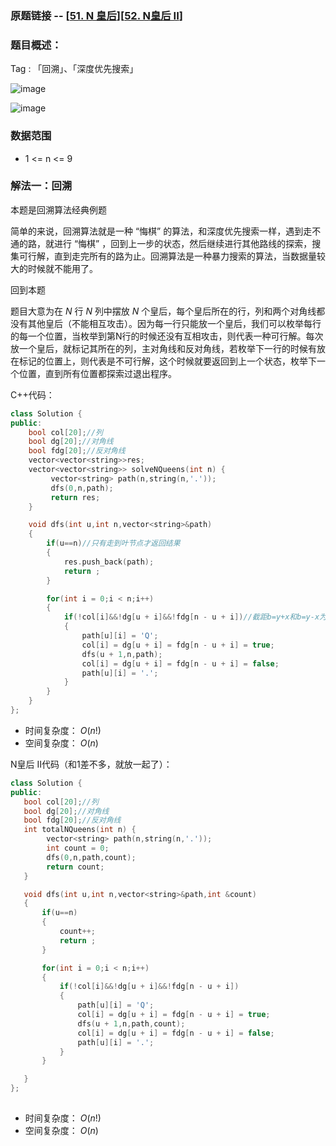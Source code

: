 ### 原题链接 -- [[51. N 皇后](https://leetcode.cn/problems/n-queens/)][[52. N皇后 II](https://leetcode.cn/problems/n-queens-ii/)]

### 题目概述：
Tag : 「回溯」、「深度优先搜索」

![image](https://user-images.githubusercontent.com/99656524/197546206-f64a0d76-12f2-4249-990a-57d692aba396.png)

![image](https://user-images.githubusercontent.com/99656524/197546266-d011bb61-c4c7-4e38-bec6-ac340d30b9c2.png)

### 数据范围
* 1 <= n <= 9

### 解法一：回溯
本题是回溯算法经典例题

简单的来说，回溯算法就是一种 “悔棋” 的算法，和深度优先搜索一样，遇到走不通的路，就进行 “悔棋” ，回到上一步的状态，然后继续进行其他路线的探索，搜集可行解，直到走完所有的路为止。回溯算法是一种暴力搜索的算法，当数据量较大的时候就不能用了。

回到本题

题目大意为在 $N$ 行 $N$ 列中摆放 $N$ 个皇后，每个皇后所在的行，列和两个对角线都没有其他皇后（不能相互攻击）。因为每一行只能放一个皇后，我们可以枚举每行的每一个位置，当枚举到第N行的时候还没有互相攻击，则代表一种可行解。每次放一个皇后，就标记其所在的列，主对角线和反对角线，若枚举下一行的时候有放在标记的位置上，则代表是不可行解，这个时候就要返回到上一个状态，枚举下一个位置，直到所有位置都探索过退出程序。

C++代码：
```cpp
class Solution {
public: 
    bool col[20];//列
    bool dg[20];//对角线
    bool fdg[20];//反对角线
    vector<vector<string>>res;
    vector<vector<string>> solveNQueens(int n) {
         vector<string> path(n,string(n,'.'));
         dfs(0,n,path);
         return res;
    }

    void dfs(int u,int n,vector<string>&path)
    {
        if(u==n)//只有走到叶节点才返回结果
        {
            res.push_back(path);
            return ;
        }

        for(int i = 0;i < n;i++)
        {
            if(!col[i]&&!dg[u + i]&&!fdg[n - u + i])//截距b=y+x和b=y-x为了防止出现负数加上一个偏移量
            {
                path[u][i] = 'Q';
                col[i] = dg[u + i] = fdg[n - u + i] = true;
                dfs(u + 1,n,path);
                col[i] = dg[u + i] = fdg[n - u + i] = false;
                path[u][i] = '.';
            }
        }
    }
};
```
* 时间复杂度： $O(n!)$ 
* 空间复杂度： $O(n)$ 

 N皇后 II代码（和1差不多，就放一起了）：
 ```cpp
 class Solution {
public:
    bool col[20];//列
    bool dg[20];//对角线
    bool fdg[20];//反对角线
    int totalNQueens(int n) {
         vector<string> path(n,string(n,'.'));
         int count = 0;
         dfs(0,n,path,count);
         return count;
    }

    void dfs(int u,int n,vector<string>&path,int &count)
    {
        if(u==n)
        {
            count++;
            return ;
        }

        for(int i = 0;i < n;i++)
        {
            if(!col[i]&&!dg[u + i]&&!fdg[n - u + i])
            {
                path[u][i] = 'Q';
                col[i] = dg[u + i] = fdg[n - u + i] = true;
                dfs(u + 1,n,path,count);
                col[i] = dg[u + i] = fdg[n - u + i] = false;
                path[u][i] = '.';
            }
        }

    }   
};
    
 ```
* 时间复杂度： $O(n!)$ 
* 空间复杂度： $O(n)$ 

 
